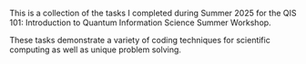 This is a collection of the tasks I completed during Summer 2025 for the QIS 101: Introduction to Quantum Information Science Summer Workshop.

These tasks demonstrate a variety of coding techniques for scientific computing as well as unique problem solving.
